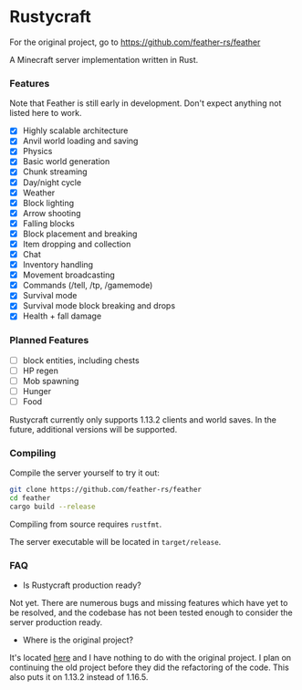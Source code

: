 # Rustycraft

For the original project, go to https://github.com/feather-rs/feather

A Minecraft server implementation written in Rust.

### Features

Note that Feather is still early in development. Don't expect anything not listed here to work.

- [x] Highly scalable architecture
- [x] Anvil world loading and saving
- [x] Physics
- [x] Basic world generation
- [x] Chunk streaming
- [x] Day/night cycle
- [x] Weather
- [x] Block lighting
- [x] Arrow shooting
- [x] Falling blocks
- [x] Block placement and breaking
- [x] Item dropping and collection
- [x] Chat
- [x] Inventory handling
- [x] Movement broadcasting
- [x] Commands (/tell, /tp, /gamemode)
- [x] Survival mode
- [x] Survival mode block breaking and drops
- [x] Health + fall damage

### Planned Features

- [ ] block entities, including chests
- [ ] HP regen
- [ ] Mob spawning
- [ ] Hunger
- [ ] Food

Rustycraft currently only supports 1.13.2 clients and world saves. In the future, additional versions will be supported.

### Compiling
Compile the server yourself to try it out:
```bash
git clone https://github.com/feather-rs/feather
cd feather
cargo build --release
```

Compiling from source requires `rustfmt`.

The server executable will be located in `target/release`.

### FAQ

* Is Rustycraft production ready?

Not yet. There are numerous bugs and missing features which have yet to be resolved,
and the codebase has not been tested enough to consider the server production ready.

* Where is the original project?

It's located [here](https://github.com/feather-rs/feather) and I have nothing to do
with the original project. I plan on continuing the old project before they did the 
refactoring of the code. This also puts it on 1.13.2 instead of 1.16.5.
